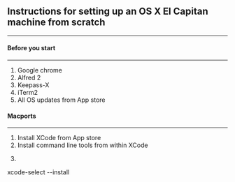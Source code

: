 ## Instructions for setting up an OS X El Capitan machine from scratch
------------

#### Before you start
----------
1. Google chrome
2. Alfred 2
3. Keepass-X
4. iTerm2
5. All OS updates from App store


#### Macports
---------

1. Install XCode from App store
2. Install command line tools from within XCode
3. ```bash
xcode-select --install
```
